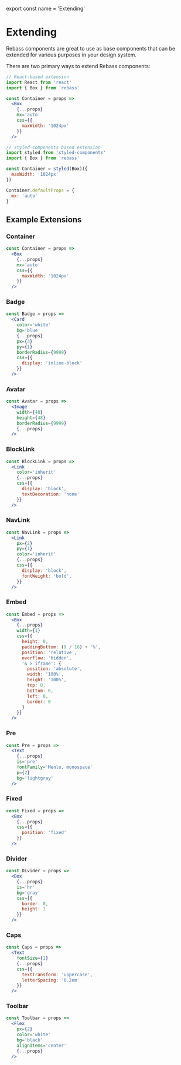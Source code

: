 
export const name = 'Extending'

# Extending

Rebass components are great to use as base components that can be extended for various purposes in your design system.

There are two primary ways to extend Rebass components:

```jsx
// React-based extension
import React from 'react'
import { Box } from 'rebass'

const Container = props =>
  <Box
    {...props}
    mx='auto'
    css={{
      maxWidth: '1024px'
    }}
  />
```

```js
// styled-components based extension
import styled from 'styled-components'
import { Box } from 'rebass'

const Container = styled(Box)({
  maxWidth: '1024px'
})

Container.defaultProps = {
  mx: 'auto'
}
```

## Example Extensions

### Container

```jsx
const Container = props =>
  <Box
    {...props}
    mx='auto'
    css={{
      maxWidth: '1024px'
    }}
  />
```

### Badge

```jsx
const Badge = props =>
  <Card
    color='white'
    bg='blue'
    {...props}
    px={3}
    py={1}
    borderRadius={9999}
    css={{
      display: 'inline-block'
    }}
  />
```

### Avatar

```jsx
const Avatar = props =>
  <Image
    width={48}
    height={48}
    borderRadius={9999}
    {...props}
  />
```

### BlockLink

```jsx
const BlockLink = props =>
  <Link
    color='inherit'
    {...props}
    css={{
      display: 'block',
      textDecoration: 'none'
    }}
  />
```

### NavLink

```jsx
const NavLink = props =>
  <Link
    px={2}
    py={1}
    color='inherit'
    {...props}
    css={{
      display: 'block',
      fontWeight: 'bold',
    }}
  />
```

### Embed

```jsx
const Embed = props =>
  <Box
    {...props}
    width={1}
    css={{
      height: 0,
      paddingBottom: (9 / 16) + '%',
      position: 'relative',
      overflow: 'hidden',
      '& > iframe': {
        position: 'absolute',
        width: '100%',
        height: '100%',
        top: 0,
        bottom: 0,
        left: 0,
        border: 0
      }
    }}
  />
```

### Pre

```jsx
const Pre = props =>
  <Text
    {...props}
    is='pre'
    fontFamily='Menlo, monospace'
    p={2}
    bg='lightgray'
  />
```

### Fixed

```jsx
const Fixed = props =>
  <Box
    {...props}
    css={{
      position: 'fixed'
    }}
  />
```

### Divider


```jsx
const Divider = props =>
  <Box
    {...props}
    is='hr'
    bg='gray'
    css={{
      border: 0,
      height: 1
    }}
  />
```

### Caps

```jsx
const Caps = props =>
  <Text
    fontSize={1}
    {...props}
    css={{
      textTransform: 'uppercase',
      letterSpacing: '0.2em'
    }}
  />
```

### Toolbar

```jsx
const Toolbar = props =>
  <Flex
    px={2}
    color='white'
    bg='black'
    alignItems='center'
    {...props}
  />
```
